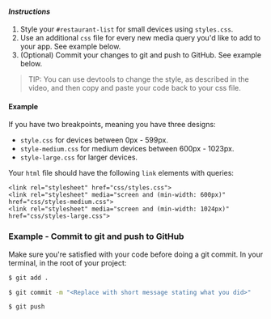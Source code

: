 #### _Instructions_

1. Style your `#restaurant-list` for small devices using `styles.css`. 
2. Use an additional `css` file for every new media query you'd like to add to your app. See example below.
3. (Optional) Commit your changes to git and push to GitHub. See example below.

> TIP: You can use devtools to change the style, as described in the video, and then copy and paste your code back to your css file.

#### Example

If you have two breakpoints, meaning you have three designs:

* `style.css` for devices between 0px - 599px.
* `style-medium.css` for medium devices between 600px - 1023px.
* `style-large.css` for larger devices.

Your `html` file should have the following `link` elements with queries:

```
<link rel="stylesheet" href="css/styles.css">
<link rel="stylesheet" media="screen and (min-width: 600px)" href="css/styles-medium.css">
<link rel="stylesheet" media="screen and (min-width: 1024px)" href="css/styles-large.css">
```

### Example - Commit to git and push to GitHub

Make sure you're satisfied with your code before doing a git commit. In your terminal, in the root of your project:

```bash
$ git add .

$ git commit -m "<Replace with short message stating what you did>"

$ git push
```
